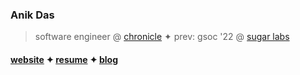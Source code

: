 ### Anik Das

> software engineer @ [chronicle](https://chroniclehq.com) ✦ prev: gsoc '22 @ [sugar labs](https://github.com/sugarlabs)

#### [website](https://anikd.com) ✦ [resume](https://anikd.com/resume) ✦ [blog](https://blog.anikd.com)

